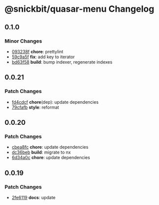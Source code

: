 # @snickbit/quasar-menu Changelog

## 0.1.0

### Minor Changes

- [093238f](https://github.com/snickbit/quasar/commit/093238f) **chore**:  prettylint
- [59c9a5f](https://github.com/snickbit/quasar/commit/59c9a5f) **fix**:  add key to iterator
- [bd63f58](https://github.com/snickbit/quasar/commit/bd63f58) **build**:  bump indexer, regenerate indexes


## 0.0.21

### Patch Changes

- [fd4cdcf](https://github.com/snickbit/quasar/commit/fd4cdcf) **chore**(dep):  update dependencies
- [79cfafb](https://github.com/snickbit/quasar/commit/79cfafb) **style**:  reformat


## 0.0.20

### Patch Changes

- [cbea8fc](https://github.com/snickbit/quasar/commit/cbea8fc) **chore**:  update dependencies
- [dc36beb](https://github.com/snickbit/quasar/commit/dc36beb) **build**:  migrate to nx
- [6d34a0c](https://github.com/snickbit/quasar/commit/6d34a0c) **chore**:  update dependencies

## 0.0.19

### Patch Changes

- [2fe6119](https://github.com/snickbit/quasar/commit/2fe6119) **docs**:  update

